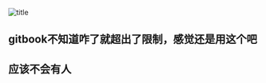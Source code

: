 ![title](https://i.loli.net/2019/04/26/5cc2505674b77.jpg)

## gitbook不知道咋了就超出了限制，感觉还是用这个吧 
## 应该不会有人